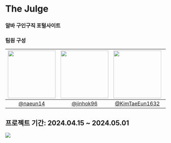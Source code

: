 # The Julge

### 알바 구인구직 포털사이트

### 팀원 구성

| <img src="https://avatars.githubusercontent.com/u/84865501?v=4,naeun14,naeun_,https://github.com/naeun14" width="150" height="150"/> | <img src="https://avatars.githubusercontent.com/u/59686080?v=4,jinhok96,,https://github.com/jinhok96" width="150" height="150"/> | <img src="https://avatars.githubusercontent.com/u/155213331?v=4,KimTaeEun1632,,https://github.com/KimTaeEun1632" width="150" height="150"/> | <img src="https://avatars.githubusercontent.com/u/96658105?v=4,kong33,,https://github.com/kong33" width="150" height="150"/> | <img src="https://avatars.githubusercontent.com/u/110177217?v=4,min3eo,,https://github.com/min3eo" width="150" height="150"/> |
| :----------------------------------------------------------------------------------------------------------------------------------: | :------------------------------------------------------------------------------------------------------------------------------: | :-----------------------------------------------------------------------------------------------------------------------------------------: | :--------------------------------------------------------------------------------------------------------------------------: | :---------------------------------------------------------------------------------------------------------------------------: |
|                                                [@naeun14](https://github.com/naeun14)                                                |                                             [@jinhok96](https://github.com/jinhok96)                                             |                                             [@KimTaeEun1632](https://github.com/KimTaeEun1632)                                              |                                             [@kong33](https://github.com/kong33)                                             |                                             [@min3eo](https://github.com/min3eo)                                              |

## 프로젝트 기간: 2024.04.15 ~ 2024.05.01

<img src="https://img.shields.io/badge/Next-black?style=for-the-badge&amp;logo=next.js&amp;logoColor=white"/>
